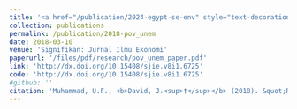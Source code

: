 ```yaml
---
title: '<a href="/publication/2024-egypt-se-env" style="text-decoration:none;">Relationship Between Poverty and Unemployment in Niger State</a>'
collection: publications
permalink: /publication/2018-pov_unem
date: 2018-03-10
venue: 'Signifikan: Jurnal Ilmu Ekonomi'
paperurl: '/files/pdf/research/pov_unem_paper.pdf'
link: 'http://dx.doi.org/10.15408/sjie.v8i1.6725'
code: 'http://dx.doi.org/10.15408/sjie.v8i1.6725'
#github: ''
citation: 'Muhammad, U.F., <b>David, J.<sup>†</sup></b> (2018). &quot;Relationship Between Poverty and Unemployment in Niger State.&quot; <i>Signifikan: Jurnal Ilmu Ekonomi</i>, <i>8</i>(1), 71-78. doi:10.15408/sjie.v8i1.6725'
---
```

